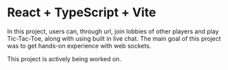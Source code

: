 # React + TypeScript + Vite

In this project, users can, through url, join lobbies of other players and play Tic-Tac-Toe, along with using built in live chat. The main goal of this project was to get hands-on experience with web sockets.

This project is actively being worked on.
